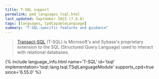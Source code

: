 ```yaml
---
title: T-SQL support
permalink: pmd_languages_tsql.html
last_updated: September 2023 (7.0.0)
tags: [languages, CpdCapableLanguage]
summary: "T-SQL-specific features and guidance"
---
```


> [Transact-SQL](https://docs.microsoft.com/en-us/sql/t-sql/language-reference) (T-SQL) is Microsoft's and Sybase's
> proprietary extension to the SQL (Structured Query Language) used to interact with relational databases.

{% include language_info.html name='T-SQL' id='tsql' implementation='tsql::lang.tsql.TSqlLanguageModule' supports_cpd=true since='6.55.0' %}
